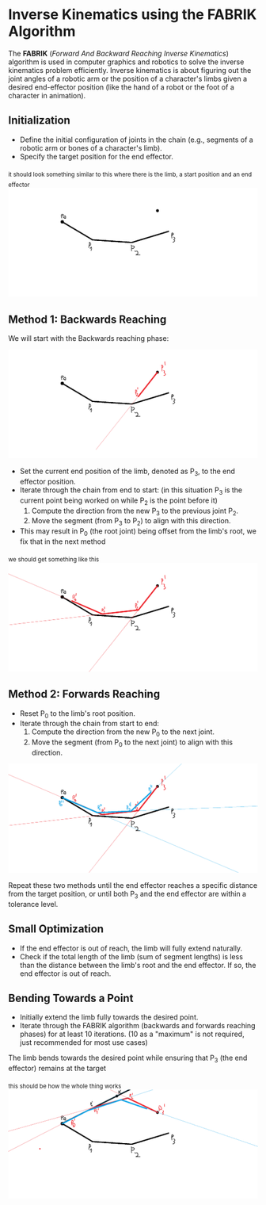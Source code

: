 # Inverse Kinematics using the FABRIK Algorithm
The **FABRIK** (_Forward And Backward Reaching Inverse Kinematics_) algorithm is used in computer graphics and robotics to solve the inverse kinematics problem efficiently. Inverse kinematics is about figuring out the joint angles of a robotic arm or the position of a character's limbs given a desired end-effector position (like the hand of a robot or the foot of a character in animation).
## Initialization
-   Define the initial configuration of joints in the chain (e.g., segments of a robotic arm or bones of a character's limb).
-   Specify the target position for the end effector.

<sub>it should look something similar to this where there is the limb, a start position and an end effector</sub>
![](https://github.com/0Pixelated0/Inverse-Kinematics-Pygame/blob/main/Initialization.png?raw=true)

## Method 1: Backwards Reaching
We will start with the Backwards reaching phase:

![](https://github.com/0Pixelated0/Inverse-Kinematics-Pygame/blob/main/Backwards.png?raw=true)

-   Set the current end position of the limb, denoted as P<sub>3</sub>​, to the end effector position.
-   Iterate through the chain from end to start: (in this situation P<sub>3</sub> is the current point being worked on while P<sub>2</sub> is the point before it)
    1.  Compute the direction from the new P<sub>3</sub>​ to the previous joint P<sub>2</sub>​.
    2.  Move the segment (from P<sub>3</sub>​ to P<sub>2</sub>) to align with this direction.
-   This may result in P<sub>0</sub>​ (the root joint) being offset from the limb's root, we fix that in the next method

<sub>we should get something like this</sub>
![](https://github.com/0Pixelated0/Inverse-Kinematics-Pygame/blob/main/Backwards2.png?raw=true)

## Method 2: Forwards Reaching
-   Reset P<sub>0</sub>​ to the limb's root position.
-   Iterate through the chain from start to end:
    1.  Compute the direction from the new P<sub>0</sub>​ to the next joint.
    2.  Move the segment (from P<sub>0</sub>​ to the next joint) to align with this direction.

![](https://github.com/0Pixelated0/Inverse-Kinematics-Pygame/blob/main/Forwards.png?raw=true)

Repeat these two methods until the end effector reaches a specific distance from the target position, or until both P<sub>3</sub>​ and the end effector are within a tolerance level.

## Small Optimization

-   If the end effector is out of reach, the limb will fully extend naturally.
-   Check if the total length of the limb (sum of segment lengths) is less than the distance between the limb's root and the end effector. If so, the end effector is out of reach.
## Bending Towards a Point
- Initially extend the limb fully towards the desired point.
- Iterate through the FABRIK algorithm (backwards and forwards reaching phases) for at least 10 iterations. (10 as a "maximum" is not required, just recommended for most use cases)

The limb bends towards the desired point while ensuring that P<sub>3</sub>​ (the end effector) remains at the target 

<sub> this should be how the whole thing works</sub>
![](https://github.com/0Pixelated0/Inverse-Kinematics-Pygame/blob/main/End.png?raw=true)
